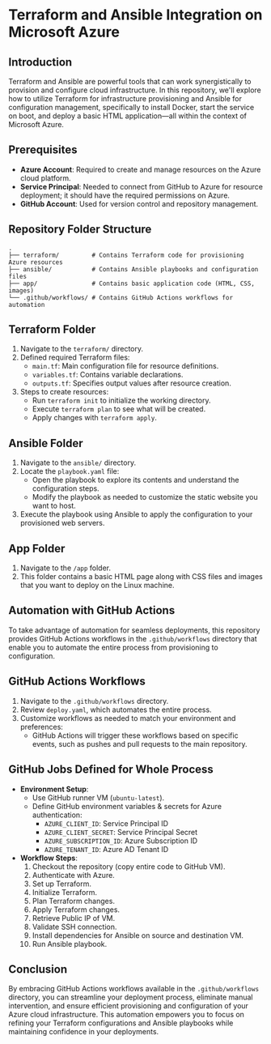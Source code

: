 # Terraform and Ansible Integration on Microsoft Azure

## Introduction

Terraform and Ansible are powerful tools that can work synergistically to provision and configure cloud infrastructure. In this repository, we'll explore how to utilize Terraform for infrastructure provisioning and Ansible for configuration management, specifically to install Docker, start the service on boot, and deploy a basic HTML application—all within the context of Microsoft Azure.

## Prerequisites

- **Azure Account**: Required to create and manage resources on the Azure cloud platform.
- **Service Principal**: Needed to connect from GitHub to Azure for resource deployment; it should have the required permissions on Azure.
- **GitHub Account**: Used for version control and repository management.

## Repository Folder Structure

```plaintext
.
├── terraform/         # Contains Terraform code for provisioning Azure resources
├── ansible/           # Contains Ansible playbooks and configuration files
├── app/               # Contains basic application code (HTML, CSS, images)
└── .github/workflows/ # Contains GitHub Actions workflows for automation
```

## Terraform Folder

1. Navigate to the `terraform/` directory.
2. Defined required Terraform files:
   - `main.tf`: Main configuration file for resource definitions.
   - `variables.tf`: Contains variable declarations.
   - `outputs.tf`: Specifies output values after resource creation.
3. Steps to create resources:
   - Run `terraform init` to initialize the working directory.
   - Execute `terraform plan` to see what will be created.
   - Apply changes with `terraform apply`.

## Ansible Folder

1. Navigate to the `ansible/` directory.
2. Locate the `playbook.yaml` file:
   - Open the playbook to explore its contents and understand the configuration steps.
   - Modify the playbook as needed to customize the static website you want to host.
3. Execute the playbook using Ansible to apply the configuration to your provisioned web servers.

## App Folder

1. Navigate to the `/app` folder.
2. This folder contains a basic HTML page along with CSS files and images that you want to deploy on the Linux machine.

## Automation with GitHub Actions

To take advantage of automation for seamless deployments, this repository provides GitHub Actions workflows in the `.github/workflows` directory that enable you to automate the entire process from provisioning to configuration.

## GitHub Actions Workflows

1. Navigate to the `.github/workflows` directory.
2. Review `deploy.yaml`, which automates the entire process.
3. Customize workflows as needed to match your environment and preferences:
   - GitHub Actions will trigger these workflows based on specific events, such as pushes and pull requests to the main repository.

## GitHub Jobs Defined for Whole Process

- **Environment Setup**:
  - Use GitHub runner VM (`ubuntu-latest`).
  - Define GitHub environment variables & secrets for Azure authentication:
    - `AZURE_CLIENT_ID`: Service Principal ID
    - `AZURE_CLIENT_SECRET`: Service Principal Secret
    - `AZURE_SUBSCRIPTION_ID`: Azure Subscription ID
    - `AZURE_TENANT_ID`: Azure AD Tenant ID
- **Workflow Steps**:
  1. Checkout the repository (copy entire code to GitHub VM).
  2. Authenticate with Azure.
  3. Set up Terraform.
  4. Initialize Terraform.
  5. Plan Terraform changes.
  6. Apply Terraform changes.
  7. Retrieve Public IP of VM.
  8. Validate SSH connection.
  9. Install dependencies for Ansible on source and destination VM.
  10. Run Ansible playbook.

## Conclusion

By embracing GitHub Actions workflows available in the `.github/workflows` directory, you can streamline your deployment process, eliminate manual intervention, and ensure efficient provisioning and configuration of your Azure cloud infrastructure. This automation empowers you to focus on refining your Terraform configurations and Ansible playbooks while maintaining confidence in your deployments.
